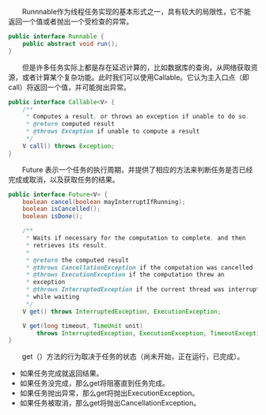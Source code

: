　　Runnnable作为线程任务实现的基本形式之一，具有较大的局限性，它不能返回一个值或者抛出一个受检查的异常。<br/>
```java
public interface Runnable {
    public abstract void run();
}
```
　　但是许多任务实际上都是存在延迟计算的，比如数据库的查询，从网络获取资源，或者计算某个复杂功能。此时我们可以使用Callable。它认为主入口点（即 call）将返回一个值，并可能抛出异常。<br/>

```java
public interface Callable<V> {
    /**
     * Computes a result, or throws an exception if unable to do so.
     * @return computed result
     * @throws Exception if unable to compute a result
     */
    V call() throws Exception;
}
```
　　Future 表示一个任务的执行周期，并提供了相应的方法来判断任务是否已经完成或取消，以及获取任务的结果。<br/>

```java
public interface Future<V> {
    boolean cancel(boolean mayInterruptIfRunning);
    boolean isCancelled();
    boolean isDone();

    /**
     * Waits if necessary for the computation to complete, and then
     * retrieves its result.
     *
     * @return the computed result
     * @throws CancellationException if the computation was cancelled
     * @throws ExecutionException if the computation threw an
     * exception
     * @throws InterruptedException if the current thread was interrupted
     * while waiting
     */
    V get() throws InterruptedException, ExecutionException;

    V get(long timeout, TimeUnit unit)
        throws InterruptedException, ExecutionException, TimeoutException;
}
```

　　get（）方法的行为取决于任务的状态（尚未开始，正在运行，已完成）。

- 如果任务完成就返回结果。
- 如果任务没完成，那么get将阻塞直到任务完成。
- 如果任务抛出异常，那么get将抛出ExecutionException。
- 如果任务被取消，那么get将抛出CancellationException。





